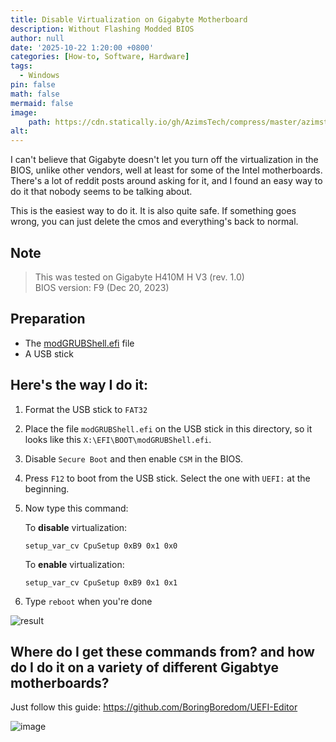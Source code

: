 ```yaml
---
title: Disable Virtualization on Gigabyte Motherboard
description: Without Flashing Modded BIOS
author: null
date: '2025-10-22 1:20:00 +0800'
categories: [How-to, Software, Hardware]
tags:
  - Windows
pin: false
math: false
mermaid: false
image:
    path: https://cdn.statically.io/gh/AzimsTech/compress/master/azimstech.github.io/Giga-H410-H-V3-banner.jpg
alt:
---
```


I can't believe that Gigabyte doesn't let you turn off the virtualization in the BIOS, unlike other vendors, well at least for some of the Intel motherboards. There's a lot of reddit posts around asking for it, and I found an easy way to do it that nobody seems to be talking about.

This is the easiest way to do it. It is also quite safe. If something goes wrong, you can just delete the cmos and everything's back to normal.

## Note
> This was tested on Gigabyte H410M H V3 (rev. 1.0)  
> BIOS version: F9 (Dec 20, 2023)

## Preparation
- The [modGRUBShell.efi](https://github.com/datasone/grub-mod-setup_var/releases) file
- A USB stick

## Here's the way I do it:
1. Format the USB stick to `FAT32`
2. Place the file `modGRUBShell.efi` on the USB stick in this directory, so it looks like this `X:\EFI\BOOT\modGRUBShell.efi`.
3. Disable `Secure Boot` and then enable `CSM` in the BIOS.
4. Press `F12` to boot from the USB stick. Select the one with `UEFI:` at the beginning.
5. Now type this command:  
   
   To **disable** virtualization:  
   ```
   setup_var_cv CpuSetup 0xB9 0x1 0x0
   ```
   To **enable** virtualization:  
   ```
   setup_var_cv CpuSetup 0xB9 0x1 0x1
   ```
 6. Type `reboot` when you're done  
 
 ![result](https://cdn.statically.io/gh/AzimsTech/compress/master/azimstech.github.io/vm-disabled-result.png)

## Where do I get these commands from? and how do I do it on a variety of different Gigabtye motherboards?
Just follow this guide: https://github.com/BoringBoredom/UEFI-Editor

![image](https://gist.github.com/user-attachments/assets/8fae0846-326d-4b14-80fb-ec11b6a73bc2)